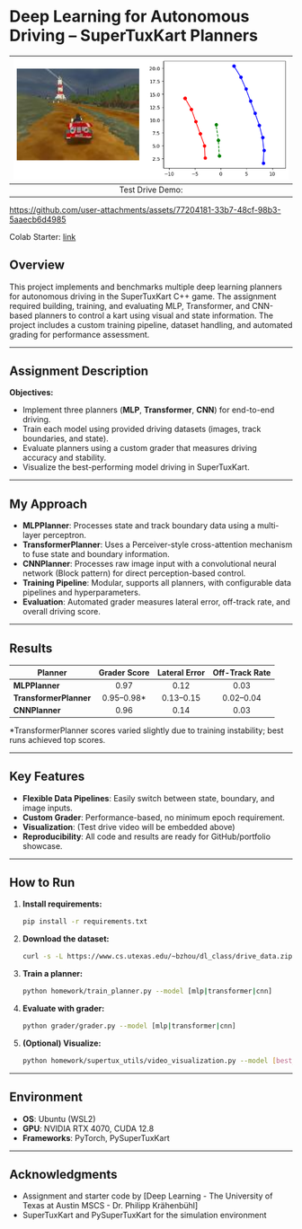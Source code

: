 # Deep Learning for Autonomous Driving – SuperTuxKart Planners

| ![Test Drive Demo](assets/sample.png) |
|:--:|
| Test Drive Demo:



https://github.com/user-attachments/assets/77204181-33b7-48cf-98b3-5aaecb6d4985



Colab Starter: [link](https://colab.research.google.com/drive/1wRuzQ15Q9-ef2L7Yju-KbAUHo3w1O10i?usp=sharing)

## Overview

This project implements and benchmarks multiple deep learning planners for autonomous driving in the SuperTuxKart C++ game. The assignment required building, training, and evaluating MLP, Transformer, and CNN-based planners to control a kart using visual and state information. The project includes a custom training pipeline, dataset handling, and automated grading for performance assessment.

---

## Assignment Description

**Objectives:**
- Implement three planners (**MLP**, **Transformer**, **CNN**) for end-to-end driving.
- Train each model using provided driving datasets (images, track boundaries, and state).
- Evaluate planners using a custom grader that measures driving accuracy and stability.
- Visualize the best-performing model driving in SuperTuxKart.

---

## My Approach

- **MLPPlanner**: Processes state and track boundary data using a multi-layer perceptron.
- **TransformerPlanner**: Uses a Perceiver-style cross-attention mechanism to fuse state and boundary information.
- **CNNPlanner**: Processes raw image input with a convolutional neural network (Block pattern) for direct perception-based control.
- **Training Pipeline**: Modular, supports all planners, with configurable data pipelines and hyperparameters.
- **Evaluation**: Automated grader measures lateral error, off-track rate, and overall driving score.

---

## Results

| Planner              | Grader Score | Lateral Error | Off-Track Rate |
|----------------------|:------------:|:-------------:|:--------------:|
| **MLPPlanner**       |    0.97      |     0.12      |     0.03       |
| **TransformerPlanner** | 0.95–0.98* |   0.13–0.15   |   0.02–0.04    |
| **CNNPlanner**       |    0.96      |     0.14      |     0.03       |

\*TransformerPlanner scores varied slightly due to training instability; best runs achieved top scores.

---

## Key Features

- **Flexible Data Pipelines**: Easily switch between state, boundary, and image inputs.
- **Custom Grader**: Performance-based, no minimum epoch requirement.
- **Visualization**: (Test drive video will be embedded above)
- **Reproducibility**: All code and results are ready for GitHub/portfolio showcase.

---

## How to Run

1. **Install requirements:**
	```bash
	pip install -r requirements.txt
	```
2. **Download the dataset:**
	```bash
	curl -s -L https://www.cs.utexas.edu/~bzhou/dl_class/drive_data.zip -o ./drive_data.zip && unzip -qo drive_data.zip
	```
3. **Train a planner:**
	```bash
	python homework/train_planner.py --model [mlp|transformer|cnn]
	```
4. **Evaluate with grader:**
	```bash
	python grader/grader.py --model [mlp|transformer|cnn]
	```
5. **(Optional) Visualize:**
	```bash
	python homework/supertux_utils/video_visualization.py --model [best_model.pt]
	```

---

## Environment

- **OS**: Ubuntu (WSL2)
- **GPU**: NVIDIA RTX 4070, CUDA 12.8
- **Frameworks**: PyTorch, PySuperTuxKart

---

## Acknowledgments

- Assignment and starter code by [Deep Learning - The University of Texas at Austin MSCS - Dr. Philipp Krähenbühl]
- SuperTuxKart and PySuperTuxKart for the simulation environment
